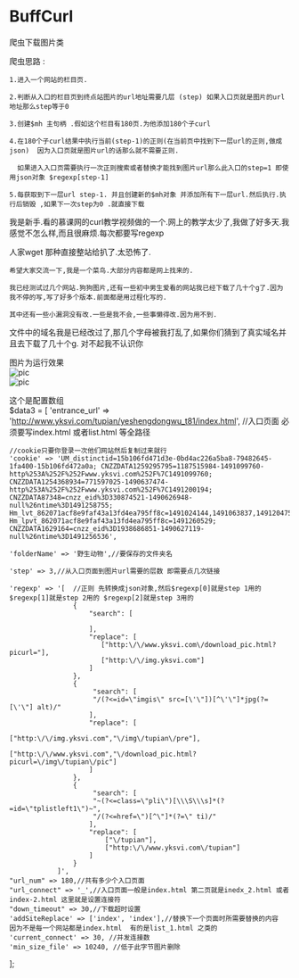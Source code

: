 # BuffCurl
爬虫下载图片类

爬虫思路 :<br/>

    1.进入一个网站的栏目页.

    2.判断从入口的栏目页到终点站图片的url地址需要几层 (step) 如果入口页就是图片的url地址那么step等于0

    3.创建$mh 主句柄 .假如这个栏目有180页.为他添加180个子curl

    4.在180个子curl结果中执行当前(step-1)的正则(在当前页中找到下一层url的正则,做成json)  因为入口页就是图片url的话那么就不需要正则.

      如果进入入口页需要执行一次正则搜索或者替换才能找到图片url那么此入口的step=1 即使用json对象 $regexp[step-1] 

    5.每获取到下一层url step-1. 并且创建新的$mh对象 并添加所有下一层url.然后执行.执行后销毁 ,如果下一次step为0 .就直接下载


我是新手.看的慕课网的curl教学视频做的一个.网上的教学太少了,我做了好多天.我感觉不怎么样,而且很麻烦.每次都要写regexp

人家wget 那种直接整站给扒了.太恐怖了.

    希望大家交流一下,我是一个菜鸟.大部分内容都是网上找来的.

    我已经测试过几个网站.狗狗图片,还有一些初中男生爱看的网站我已经下载了几十个g了.因为我不停的写,写了好多个版本.前面都是用过程化写的.

    其中还有一些小漏洞没有改.一些是我不会,一些事懒得改.因为用不到.

文件中的域名我是已经改过了,那几个字母被我打乱了,如果你们猜到了真实域名并且去下载了几十个g. 对不起我不认识你

图片为运行效果<br/>
![pic](https://github.com/buffge/buffCurl/blob/master/2.gif "脚本运行效果")<br/>
![pic](https://github.com/buffge/buffCurl/blob/master/%E6%80%BB%E6%97%B6%E9%97%B4.png "总时间和总下载数")

这个是配置数组<br/>
$data3 = [
    'entrance_url' => 'http://www.yksvi.com/tupian/yeshengdongwu_t81/index.html', //入口页面 必须要写index.html 或者list.html 等全路径

    //cookie只要你登录一次他们网站然后复制过来就行
    'cookie' => 'UM_distinctid=15b106fd471d3e-0bd4ac226a5ba8-79482645-1fa400-15b106fd472a0a; CNZZDATA1259295795=1187515984-1491099760-http%253A%252F%252Fwww.yksvi.com%252F%7C1491099760; CNZZDATA1254368934=771597025-1490637474-http%253A%252F%252Fwww.yksvi.com%252F%7C1491200194; CNZZDATA87348=cnzz_eid%3D330874521-1490626948-null%26ntime%3D1491258755; Hm_lvt_862071acf8e9faf43a13fd4ea795ff8c=1491024144,1491063837,1491204750,1491260529; Hm_lpvt_862071acf8e9faf43a13fd4ea795ff8c=1491260529; CNZZDATA1629164=cnzz_eid%3D1938686851-1490627119-null%26ntime%3D1491256536',
    
    'folderName' => '野生动物',//要保存的文件夹名

    'step' => 3,//从入口页面到图片url需要的层数 即需要点几次链接

    'regexp' => '[  //正则 先转换成json对象,然后$regexp[0]就是step 1用的 $regexp[1]就是step 2用的 $regexp[2]就是step 3用的
                    {
                        "search": [
                       
                        ],
                        "replace": [
                           ["http:\/\/www.yksvi.com\/download_pic.html?picurl="],
                           ["http:\/\/img.yksvi.com"]
                        ]
                    },
                    {
                         "search": [
                         "/(?<=id=\"imgis\" src=[\'\"])[^\'\"]*jpg(?=[\'\"] alt)/"
                        ],
                        "replace": [
                            ["http:\/\/img.yksvi.com","\/img\/tupian\/pre"],
                             ["http:\/\/www.yksvi.com","\/download_pic.html?picurl=\/img\/tupian\/pic"]
                        ]
                    },
                    {
                         "search": [
                         "~(?<=class=\"pli\")[\\\S\\\s]*(?=id=\"tplistleft1\")~",
                         "/(?<=href=\")[^\"]*(?=\" ti)/"
                        ],
                        "replace": [
                            ["\/tupian"],
                            ["http:\/\/www.yksvi.com\/tupian"]
                        ]
                    }
                ]',
    "url_num" => 180,//共有多少个入口页面  
    "url_connect" => '_',//入口页面一般是index.html 第二页就是inedx_2.html 或者 index-2.html 这里就是设置连接符
    "down_timeout" => 30,//下载超时设置
    'addSiteReplace' => ['index', 'index'],//替换下一个页面时所需要替换的内容  因为不是每一个网站都是index.html  有的是list_1.html 之类的
    'current_connect' => 30, //并发连接数 
    'min_size_file' => 10240, //低于此字节图片删除
];
 
